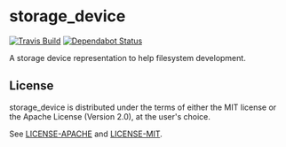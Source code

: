 # storage_device

[![Travis Build](https://img.shields.io/travis/sunriseos/storage_device.svg?logo=travis)](https://travis-ci.com/sunriseos/storage_device) [![Dependabot Status](https://api.dependabot.com/badges/status?host=github&repo=sunriseos/storage_device)](https://dependabot.com)

A storage device representation to help filesystem development.

## License

storage_device is distributed under the terms of either the MIT license or the Apache
License (Version 2.0), at the user's choice.

See [LICENSE-APACHE](LICENSE-APACHE) and [LICENSE-MIT](LICENSE-MIT).
